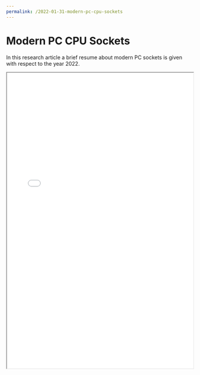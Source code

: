 ```yaml
---
permalink: /2022-01-31-modern-pc-cpu-sockets
---
```


# Modern PC CPU Sockets

In this research article a brief resume about modern PC sockets is given with
respect to the year 2022.

<iframe 
    src="modern-pc-cpu-sockets.pdf" 
    type="application/pdf" 
    width="100%"
    height="800px">
</iframe>
